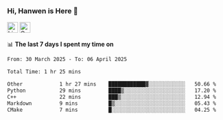 ### Hi, Hanwen is Here 👋
<p>
	<a href="https://www.linkedin.com/in/liu-hanwen/"><img src="https://img.shields.io/badge/@hanwen-0A66C2?style=flat&logo=LinkedIn&logoColor=white" alt="Linkedin"  height="25px"/></a> 
	<a href="https://scholar.google.com/citations?user=HDF0su0AAAAJ"><img src="https://img.shields.io/badge/scholar-4385FE.svg?&style=plastic&logo=google-scholar&logoColor=white" alt="Google Scholar" height="25px"> </a>
</p>

📊 **The last 7 days I spent my time on** 
<!--START_SECTION:waka-->

```txt
From: 30 March 2025 - To: 06 April 2025

Total Time: 1 hr 25 mins

Other            1 hr 27 mins    ████████████▓░░░░░░░░░░░░   50.66 %
Python           29 mins         ████▒░░░░░░░░░░░░░░░░░░░░   17.20 %
C++              22 mins         ███▒░░░░░░░░░░░░░░░░░░░░░   12.94 %
Markdown         9 mins          █▒░░░░░░░░░░░░░░░░░░░░░░░   05.43 %
CMake            7 mins          █░░░░░░░░░░░░░░░░░░░░░░░░   04.25 %
```

<!--END_SECTION:waka-->


<!--
**david990917/david990917** is a ✨ _special_ ✨ repository because its `README.md` (this file) appears on your GitHub profile.

Here are some ideas to get you started:

- 🔭 I’m currently working on ...
- 🌱 I’m currently learning ...
- 👯 I’m looking to collaborate on ...
- 🤔 I’m looking for help with ...
- 💬 Ask me about ...
- 📫 How to reach me: ...
- 😄 Pronouns: ...
- ⚡ Fun fact: ...
-->
